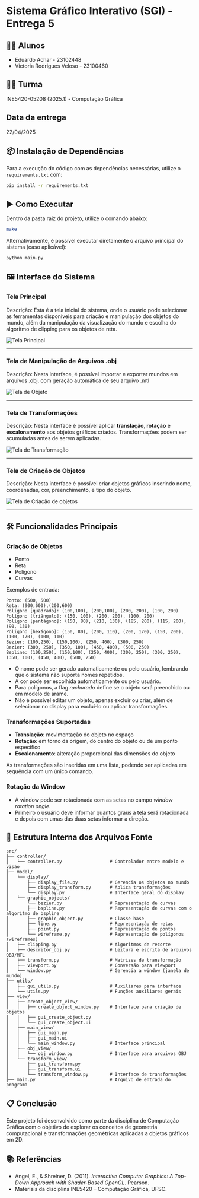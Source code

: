 # Sistema Gráfico Interativo (SGI) - Entrega 5

## 👨‍🎓 Alunos
- Eduardo Achar - 23102448  
- Victoria Rodrigues Veloso - 23100460  

## 🧑‍🏫 Turma
INE5420-05208 (2025.1) - Computação Gráfica

## Data da entrega
22/04/2025

## 📦 Instalação de Dependências 

Para a execução do código com as dependências necessárias, utilize o `requirements.txt` com:

```sh
pip install -r requirements.txt
```

## ▶️ Como Executar  

Dentro da pasta raiz do projeto, utilize o comando abaixo:

```sh
make
```

Alternativamente, é possível executar diretamente o arquivo principal do sistema (caso aplicável):

```sh
python main.py
```

## 🖼️ Interface do Sistema

### Tela Principal

Descrição: Esta é a tela inicial do sistema, onde o usuário pode selecionar as ferramentas disponíveis para criação e manipulação dos objetos do mundo, além da manipulação da visualização do mundo e escolha do algoritmo de clipping para os objetos de reta.

![Tela Principal](assets/images/tela_principal.png)

---

### Tela de Manipulação de Arquivos .obj

Descrição: Nesta interface, é possível importar e exportar mundos em arquivos .obj, com geração automática de seu arquivo .mtl

![Tela de Objeto](assets/images/tela_objeto.png)

---

### Tela de Transformações

Descrição: Nesta interface é possível aplicar **translação**, **rotação** e **escalonamento** aos objetos gráficos criados. Transformações podem ser acumuladas antes de serem aplicadas.

![Tela de Transformação](assets/images/tela_transformada.png)

---

### Tela de Criação de Objetos

Descrição: Nesta interface é possível criar objetos gráficos inserindo nome, coordenadas, cor, preenchimento, e tipo do objeto.

![Tela de Criação de objetos](assets/images/tela_criacao_objetos.png)

---

## 🛠️ Funcionalidades Principais

### Criação de Objetos
- Ponto
- Reta
- Polígono
- Curvas

Exemplos de entrada:
```
Ponto: (500, 500)
Reta: (900,600),(200,600)
Polígono [quadrado]: (100,100), (200,100), (200, 200), (100, 200)
Polígono [triângulo]: (150, 100), (200, 200), (100, 200)
Polígono [pentágono]: (150, 80), (210, 130), (185, 200), (115, 200), (90, 130)
Polígono [hexágono]: (150, 80), (200, 110), (200, 170), (150, 200), (100, 170), (100, 110)
Bezier: (100,250), (150,100), (250, 400), (300, 250)
Bezier: (300, 250), (350, 100), (450, 400), (500, 250)
Bspline: (100,250), (150,100), (250, 400), (300, 250), (300, 250), (350, 100), (450, 400), (500, 250)
```

- O nome pode ser gerado automaticamente ou pelo usuário, lembrando que o sistema não suporta nomes repetidos.
- A cor pode ser escolhida automaticamente ou pelo usuário.
- Para polígonos, a flag *rachurado* define se o objeto será preenchido ou em modelo de arame.
- Não é possível editar um objeto, apenas excluir ou criar, além de selecionar no display para exclui-lo ou aplicar transformações.

### Transformações Suportadas
- **Translação**: movimentação do objeto no espaço
- **Rotação**: em torno da origem, do centro do objeto ou de um ponto específico
- **Escalonamento**: alteração proporcional das dimensões do objeto

As transformações são inseridas em uma lista, podendo ser aplicadas em sequência com um único comando.

### Rotação da Window
- A window pode ser rotacionada com as setas no campo *window rotation angle*.
- Primeiro o usuário deve informar quantos graus a tela será rotacionada e depois com umas das duas setas informar a direção. 

## 🧠 Estrutura Interna dos Arquivos Fonte

```
src/
├── controller/
│   └── controller.py                  # Controlador entre modelo e visão
├── model/
│   └── display/                       
│       ├── display_file.py            # Gerencia os objetos no mundo
│       ├── display_transform.py       # Aplica transformações
│       └── display.py                 # Interface geral do display
│   └── graphic_objects/
│       └── bezier.py                  # Representação de curvas
│       ├── bspline.py                 # Representação de curvas com o algoritmo de bspline
│       ├── graphic_object.py          # Classe base
│       ├── line.py                    # Representação de retas
│       ├── point.py                   # Representação de pontos
│       └── wireframe.py               # Representação de polígonos (wireframes)
│   ├── clipping.py                    # Algoritmos de recorte
│   ├── descritor_obj.py               # Leitura e escrita de arquivos OBJ/MTL
│   ├── transform.py                   # Matrizes de transformação
│   ├── viewport.py                    # Conversão para viewport
│   └── window.py                      # Gerencia a window (janela de mundo)
├── utils/
│   ├── gui_utils.py                   # Auxiliares para interface
│   └── utils.py                       # Funções auxiliares gerais
├── view/
│   ├── create_object_view/
│   │   ├── create_object_window.py    # Interface para criação de objetos
│   │   ├── gui_create_object.py       
│   │   └── gui_create_object.ui        
│   ├── main_view/
│   │   ├── gui_main.py
│   │   ├── gui_main.ui
│   │   └── main_window.py             # Interface principal
│   ├── obj_view/
│   │   └── obj_window.py              # Interface para arquivos OBJ
│   └── transform_view/
│       ├── gui_transform.py
│       ├── gui_transform.ui
│       └── transform_window.py        # Interface de transformações
├── main.py                            # Arquivo de entrada do programa
```

## 📋 Conclusão

Este projeto foi desenvolvido como parte da disciplina de Computação Gráfica com o objetivo de explorar os conceitos de geometria computacional e transformações geométricas aplicadas a objetos gráficos em 2D.

## 📚 Referências

- Angel, E., & Shreiner, D. (2011). *Interactive Computer Graphics: A Top-Down Approach with Shader-Based OpenGL*. Pearson.
- Materiais da disciplina INE5420 – Computação Gráfica, UFSC.
